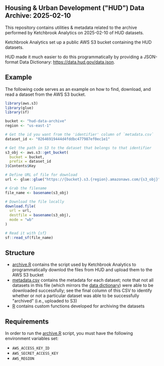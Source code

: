 ## Housing & Urban Development ("HUD") Data Archive: 2025-02-10

This repository contains utilities & metadata related to the archive performed by Ketchbrook Analytics on 2025-02-10 of HUD datasets.

Ketchbrook Analytics set up a public AWS S3 bucket containing the HUD datasets.

HUD made it much easier to do this programmatically by providing a JSON-format Data Dictionary: https://data.hud.gov/data.json.

## Example

The following code serves as an example on how to find, download, and read a dataset from the AWS S3 bucket.  

```r
library(aws.s3)
library(glue)
library(sf)

bucket <- "hud-data-archive"
region <- "us-east-1"

# Get the id you want from the 'identifier' column of `metadata.csv`
dataset_id <- "02646919444d4fddbc477987ef0ec1e1"

# Get the path in S3 to the dataset that belongs to that identifier
s3_obj <- aws.s3::get_bucket(
  bucket = bucket,
  prefix = dataset_id
)$Contents$Key

# Define URL of file for download
url <- glue::glue("https://{bucket}.s3.{region}.amazonaws.com/{s3_obj}")

# Grab the filename
file_name <- basename(s3_obj)

# Download the file locally
download.file(
  url = url,
  destfile = basename(s3_obj),
  mode = "wb"
)

# Read it with {sf}
sf::read_sf(file_name)
```

## Structure

- [archive.R](archive.R) contains the script used by Ketchbrook Analytics to programmatically downlod the files from HUD and upload them to the AWS S3 bucket
- [metadata.csv](metadata.csv) contains the metadata for each dataset; note that not all datasets in this file (which mirrors the [data dictionary](https://data.hud.gov/data.json)) were able to be downloaded successfully; see the final column of this CSV to identify whether or not a particular dataset was able to be successfully "archived" (i.e., uploaded to S3)
- [R](R/) contains custom functions developed for archiving the datasets

## Requirements

In order to run the [archive.R](archive.R) script, you must have the following environment variables set:

- `AWS_ACCESS_KEY_ID`
- `AWS_SECRET_ACCESS_KEY`
- `AWS_REGION`
